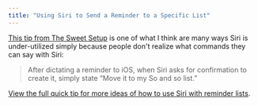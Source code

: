 ```yaml
---
title: "Using Siri to Send a Reminder to a Specific List"
---
```

<p><a href="http://thesweetsetup.com/quick-tip-use-siri-to-send-a-reminder-to-a-specific-list/">This tip from The Sweet Setup</a> is one of what I think are many ways Siri is under-utilized simply because people don't realize what commands they can say with Siri:</p>
<blockquote><p>
  After dictating a reminder to iOS, when Siri asks for confirmation to create it, simply state “Move it to my So and so list.”
</p></blockquote>
<p><a href="http://thesweetsetup.com/quick-tip-use-siri-to-send-a-reminder-to-a-specific-list/">View the full quick tip for more ideas of how to use Siri with reminder lists</a>.</p>
